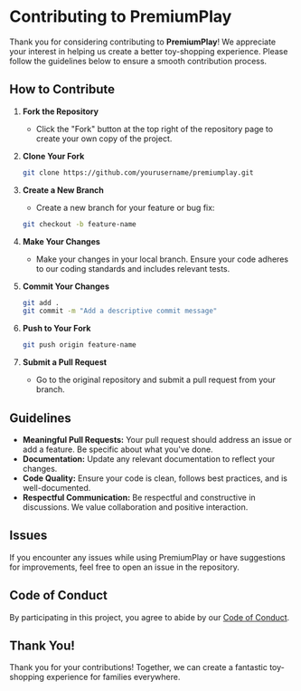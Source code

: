 # Contributing to PremiumPlay

Thank you for considering contributing to **PremiumPlay**! We appreciate your interest in helping us create a better toy-shopping experience. Please follow the guidelines below to ensure a smooth contribution process.

## How to Contribute

1. **Fork the Repository**
   - Click the "Fork" button at the top right of the repository page to create your own copy of the project.

2. **Clone Your Fork**
   ```bash
   git clone https://github.com/yourusername/premiumplay.git
   ```

3. **Create a New Branch**
   - Create a new branch for your feature or bug fix:
   ```bash
   git checkout -b feature-name
   ```

4. **Make Your Changes**
   - Make your changes in your local branch. Ensure your code adheres to our coding standards and includes relevant tests.

5. **Commit Your Changes**
   ```bash
   git add .
   git commit -m "Add a descriptive commit message"
   ```

6. **Push to Your Fork**
   ```bash
   git push origin feature-name
   ```

7. **Submit a Pull Request**
   - Go to the original repository and submit a pull request from your branch.

## Guidelines

- **Meaningful Pull Requests:** Your pull request should address an issue or add a feature. Be specific about what you've done.
- **Documentation:** Update any relevant documentation to reflect your changes.
- **Code Quality:** Ensure your code is clean, follows best practices, and is well-documented.
- **Respectful Communication:** Be respectful and constructive in discussions. We value collaboration and positive interaction.

## Issues

If you encounter any issues while using PremiumPlay or have suggestions for improvements, feel free to open an issue in the repository.

## Code of Conduct

By participating in this project, you agree to abide by our [Code of Conduct](CODE_OF_CONDUCT.md).

## Thank You!

Thank you for your contributions! Together, we can create a fantastic toy-shopping experience for families everywhere.
